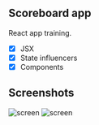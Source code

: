 ## Scoreboard app
React app training.
- [x] JSX
- [x] State influencers
- [x] Components

## Screenshots
![screen](https://img15.hostingpics.net/pics/409002ScreenShot20170720at42247PM.png)
![screen](https://img15.hostingpics.net/pics/892230ScreenShot20170720at42306PM.png)
